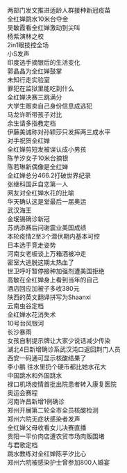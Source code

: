 两部门发文推进适龄人群接种新冠疫苗  
全红婵跳水10米台夺金  
吴敏霞看全红婵激动到尖叫  
杨紫演林之校  
2in1眼技控全场  
小S发声  
印度选手摘银后的生活变化  
郭晶晶为全红婵鼓掌  
未知行走实验室  
罪犯在监狱里能吃到什么  
全红婵决赛三跳满分  
大学生贩卖自己身份信息成逃犯  
马龙许昕带孩子对比  
余生请多指教定档  
伊藤美诚称对孙颖莎只发挥两三成水平  
对手祝贺全红婵  
全红婵剪短发被误认成小男孩  
陈芋汐女子10米台摘银  
陈若琳新偶像是全红婵  
全红婵总分466.2打破世界纪录  
张继科国乒自恋第一人  
网友对全红婵水花的比喻  
华天确认这是堂最后一届奥运  
武汉海王  
金珉锡确诊新冠  
苏炳添赛后问谢震业美国成绩  
本轮疫情2至3个潜伏期内基本可控  
日本选手竞走姿势  
河南女老板谈上万箱酒被冲走  
密室大逃脱这期太热血了  
世卫呼吁暂停接种加强剂遭美国拒绝  
高敏在全红婵身上看到当年的自己  
酒店回应加被子多收380元  
陕西的英文翻译拼写为Shaanxi  
云南虫谷定档  
全红婵水花消失术  
10号台风银河  
长沙暴雨  
女孩自制提示牌让大家少说话减少传染  
湖北4日新增确诊系武汉沌口返回荆门人员  
西安一码通可显示核酸结果了  
李小鹏 往水里扔个硬币都比她水花大  
中国跳水和外国跳水  
禄口机场疫情首批出院患者转入康复医院  
奥运会赛程  
河南许昌新增1例确诊  
郑州开展第二轮全市全员核酸检测  
郑州六院无症状感染者发声  
全红婵父母收看女儿决赛直播  
贵阳一平价肉店遭农贸市场肉贩围堵  
与君歌定档  
跳水教练对全红婵陈芋汐比心  
郑州六院被感染护士曾参加800人婚宴  
